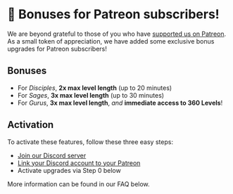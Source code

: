 # 🙏 Bonuses for Patreon subscribers!

We are beyond grateful to those of you who have [supported us on Patreon](https://www.patreon.com/beatsage). As a small token of appreciation, we have added some exclusive bonus upgrades for Patreon subscribers!

## Bonuses

- For _Disciples_, **2x max level length** (up to 20 minutes)
- For _Sages_, **3x max level length** (up to 30 minutes)
- For _Gurus_, **3x max level length**, _and_ **immediate access to 360 Levels**!

## Activation

To activate these features, follow these three easy steps:

- [Join our Discord server](https://discord.beatsage.com)
- [Link your Discord account to your Patreon](https://www.patreon.com/settings-creator/apps)
- Activate upgrades via Step 0 below

More information can be found in our FAQ below.
